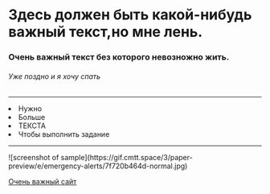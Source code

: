 # Здесь должен быть какой-нибудь важный текст,но мне лень.
### Очень важный текст без которого невозножно жить.
###### Уже поздно и я хочу спать
<hr>
<li> Нужно
<li> Больше
<li> ТЕКСТА
<li> Чтобы выполнить задание
<hr>
![screenshot of sample](https://gif.cmtt.space/3/paper-preview/e/emergency-alerts/7f720b464d-normal.jpg)

[Очень важный сайт](https://ru.wikihow.com/есть-инжир)

